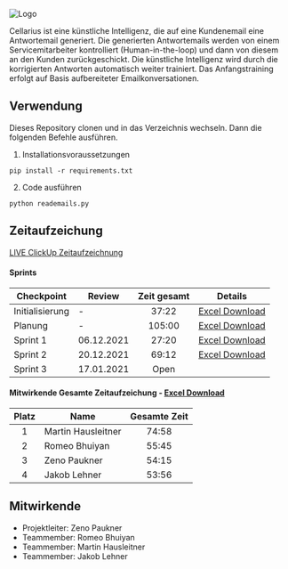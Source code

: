 ![Logo](https://user-images.githubusercontent.com/55828102/144297265-cbb2f6fe-d3a0-462e-a3cf-f454cf0dc615.png)

Cellarius ist eine künstliche Intelligenz, die auf eine Kundenemail eine Antwortemail generiert. Die generierten Antwortemails werden von einem Servicemitarbeiter kontrolliert (Human-in-the-loop) und dann von diesem an den Kunden zurückgeschickt. Die künstliche Intelligenz wird durch die korrigierten Antworten automatisch weiter trainiert. Das Anfangstraining erfolgt auf Basis aufbereiteter Emailkonversationen.
  
## Verwendung
Dieses Repository clonen und in das Verzeichnis wechseln. Dann die folgenden Befehle ausführen.
1. Installationsvoraussetzungen

```pip install -r requirements.txt```

2. Code ausführen

```python reademails.py```

## Zeitaufzeichung
[LIVE ClickUp Zeitaufzeichnung](https://sharing.clickup.com/l/h/5-90560575-1/a95ad6e55acd517)

#### Sprints
| Checkpoint | Review     | Zeit gesamt | Details |
|--------|------------|:-----------:|---------|
|Initialisierung|-|37:22|[Excel Download](organisation/Initialisierung%20&%20Planung%20-%20Zeitaufzeichung.xlsx)|
|Planung |-|105:00|[Excel Download](organisation/Initialisierung%20&%20Planung%20-%20Zeitaufzeichung.xlsx)|
| Sprint 1      | 06.12.2021 | 27:20       |[Excel Download](organisation/Sprint%201%20-%20Zeitaufzeichnung.xlsx)|
| Sprint 2      | 20.12.2021 | 69:12       |[Excel Download](organisation/Sprint%202%20-%20Zeitaufzeichnung.xlsx)|
| Sprint 3      | 17.01.2021 | Open        |         |

#### Mitwirkende Gesamte Zeitaufzeichung - [Excel Download](organisation/Zeitaufzeichnung%20per%20Mitwirkender.xlsx)
| Platz | Name               | Gesamte Zeit |
|:-----:|--------------------|:------------:|
|   1   | Martin Hausleitner |     74:58    |
|   2   | Romeo Bhuiyan      |     55:45    |
|   3   | Zeno Paukner       |     54:15    |
|   4   | Jakob Lehner       |     53:56    |



## Mitwirkende
- Projektleiter: Zeno Paukner
- Teammember: Romeo Bhuiyan
- Teammember: Martin Hausleitner
- Teammember: Jakob Lehner
